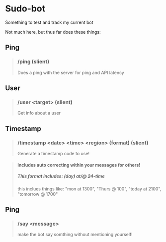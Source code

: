 # Sudo-bot
Something to test and track my current bot

Not much here, but thus far does these things:

## Ping
> ### \/ping (slient)
> Does a ping with the server for ping and API latency

## User
> ### \/user \<target\> (slient)
> Get info about a user

## Timestamp
> ### \/timestamp \<date\> \<time\> \<region\> (format) (slient)
> Generate a timestamp code to use!

> #### Includes auto correcting within your messages for others!
> ##### This format includes: (day) at/@ 24-time
> this inclues things like: "mon at 1300", "Thurs @ 100", "today at 2100", "tomorrow @ 1700" 

## Ping
> ### \/say \<message\>
> make the bot say somthing without mentioning yourself!
